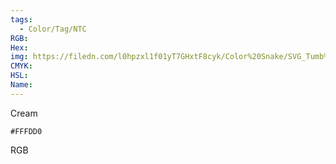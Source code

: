 ```yaml
---
tags:
  - Color/Tag/NTC
RGB:
Hex:
img: https://filedn.com/l0hpzxl1f01yT7GHxtF8cyk/Color%20Snake/SVG_Tumb%20Mass%20No%20Name/FFFDD0.svg
CMYK:
HSL:
Name:
---
```

Cream
```palette
#FFFDD0
```
RGB
